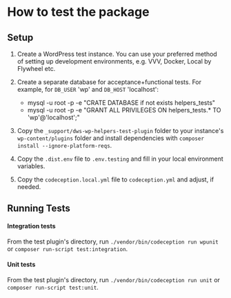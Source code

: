 # How to test the package

## Setup

1) Create a WordPress test instance. You can use your preferred method of setting up development environments, e.g. VVV, Docker, Local by Flywheel etc.
1) Create a separate database for acceptance+functional tests. For example, for `DB_USER` 'wp' and `DB_HOST` 'localhost':

    * mysql -u root -p -e "CRATE DATABASE if not exists helpers_tests"
    * mysql -u root -p -e "GRANT ALL PRIVILEGES ON helpers_tests.* TO 'wp'@'localhost';"

1) Copy the `_support/dws-wp-helpers-test-plugin` folder to your instance's `wp-content/plugins` folder and install dependencies with `composer install --ignore-platform-reqs`.
1) Copy the `.dist.env` file to `.env.testing` and fill in your local environment variables.
1) Copy the `codeception.local.yml` file to `codeception.yml` and adjust, if needed.


## Running Tests

#### Integration tests

From the test plugin's directory, run `./vendor/bin/codeception run wpunit` or `composer run-script test:integration`.

#### Unit tests

From the test plugin's directory, run `./vendor/bin/codeception run unit` or `composer run-script test:unit`.
